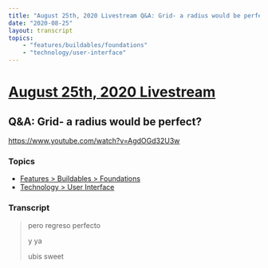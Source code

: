 ```yaml
---
title: "August 25th, 2020 Livestream Q&A: Grid- a radius would be perfect?"
date: "2020-08-25"
layout: transcript
topics:
    - "features/buildables/foundations"
    - "technology/user-interface"
---
```

# [August 25th, 2020 Livestream](../2020-08-25.md)
## Q&A: Grid- a radius would be perfect?
https://www.youtube.com/watch?v=AgdOGd32U3w

### Topics
* [Features > Buildables > Foundations](../topics/features/buildables/foundations.md)
* [Technology > User Interface](../topics/technology/user-interface.md)

### Transcript

> pero regreso perfecto
>
> y ya
>
> ubis sweet
>
